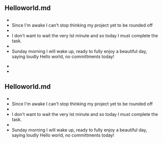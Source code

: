 ## Helloworld.md
*
* Since I'm awake I can't stop thinking my project yet to be rounded off
*
* I don't want to wait the very lst minute and so today I must complete the task.
*
* Sunday morning I will wake up, ready to fully enjoy a beautiful day, saying loudly Hello world, no committments today!
+
+
## Helloworld.md
+
+ Since I'm awake I can't stop thinking my project yet to be rounded off
+
+ I don't want to wait the very lst minute and so today I must complete the task.
+
+ Sunday morning I will wake up, ready to fully enjoy a beautiful day, saying loudly Hello world, no committments today!

